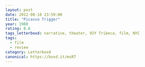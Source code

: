 ```yaml
---
layout: post 
date: 2012-08-10 23:59:00
title: "Picasso Trigger"
year: 1988
rating: 0.6
tags_letterboxd: narrative, theater, 92Y Tribeca, film, NYC
tags:
  - film
  - review
category: Letterboxd
canonical: https://boxd.it/msR7
---
```


